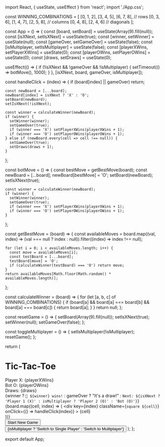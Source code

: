 import React, { useState, useEffect } from 'react';
import './App.css';

const WINNING_COMBINATIONS = [
  [0, 1, 2], [3, 4, 5], [6, 7, 8], // rows
  [0, 3, 6], [1, 4, 7], [2, 5, 8], // columns
  [0, 4, 8], [2, 4, 6]             // diagonals
];

const App = () => {
  const [board, setBoard] = useState(Array(9).fill(null));
  const [isXNext, setIsXNext] = useState(true);
  const [winner, setWinner] = useState(null);
  const [gameOver, setGameOver] = useState(false);
  const [isMultiplayer, setIsMultiplayer] = useState(false);
  const [playerXWins, setPlayerXWins] = useState(0);
  const [playerOWins, setPlayerOWins] = useState(0);
  const [draws, setDraws] = useState(0);

  useEffect(() => {
    if (!isXNext && !gameOver && !isMultiplayer) {
      setTimeout(() => botMove(), 1000);
    }
  }, [isXNext, board, gameOver, isMultiplayer]);

  const handleClick = (index) => {
    if (board[index] || gameOver) return;

    const newBoard = [...board];
    newBoard[index] = isXNext ? 'X' : 'O';
    setBoard(newBoard);
    setIsXNext(!isXNext);

    const winner = calculateWinner(newBoard);
    if (winner) {
      setWinner(winner);
      setGameOver(true);
      if (winner === 'X') setPlayerXWins(playerXWins + 1);
      if (winner === 'O') setPlayerOWins(playerOWins + 1);
    } else if (newBoard.every(cell => cell !== null)) {
      setGameOver(true);
      setDraws(draws + 1);
    }
  };

  const botMove = () => {
    const bestMove = getBestMove(board);
    const newBoard = [...board];
    newBoard[bestMove] = 'O';
    setBoard(newBoard);
    setIsXNext(true);

    const winner = calculateWinner(newBoard);
    if (winner) {
      setWinner(winner);
      setGameOver(true);
      if (winner === 'X') setPlayerXWins(playerXWins + 1);
      if (winner === 'O') setPlayerOWins(playerOWins + 1);
    }
  };

  const getBestMove = (board) => {
    const availableMoves = board.map((val, index) => (val === null ? index : null)).filter((index) => index !== null);
    
    for (let i = 0; i < availableMoves.length; i++) {
      const move = availableMoves[i];
      const testBoard = [...board];
      testBoard[move] = 'O';
      if (calculateWinner(testBoard) === 'O') return move;
    }
    return availableMoves[Math.floor(Math.random() * availableMoves.length)];
  };

  const calculateWinner = (board) => {
    for (let [a, b, c] of WINNING_COMBINATIONS) {
      if (board[a] && board[a] === board[b] && board[a] === board[c]) {
        return board[a];
      }
    }
    return null;
  };

  const resetGame = () => {
    setBoard(Array(9).fill(null));
    setIsXNext(true);
    setWinner(null);
    setGameOver(false);
  };

  const toggleMultiplayer = () => {
    setIsMultiplayer(!isMultiplayer);
    resetGame();
  };

  return (
    <div className="game-container">
      <h1>Tic-Tac-Toe</h1>
      <div className="scoreboard">
        <div className="score">
          <span>Player X: {playerXWins}</span>
        </div>
        <div className="score">
          <span>Bot O: {playerOWins}</span>
        </div>
        <div className="score">
          <span>Draws: {draws}</span>
        </div>
      </div>
      <div className="status">
        {winner
          ? `🎉 ${winner} wins!`
          : gameOver
          ? "It's a draw!"
          : `Next: ${isXNext ? 'Player 1 (X)' : isMultiplayer ? 'Player 2 (O)' : 'Bot (O)'}`}
      </div>
      <div className="board">
        {board.map((cell, index) => (
          <div
            key={index}
            className={`square ${cell}`}
            onClick={() => handleClick(index)}
          >
            {cell}
          </div>
        ))}
      </div>
      <button className="reset-btn" onClick={resetGame}>Start New Game</button>
      <button className="multiplayer-btn" onClick={toggleMultiplayer}>
        {isMultiplayer ? 'Switch to Single Player' : 'Switch to Multiplayer'}
      </button>
    </div>
  );
};

export default App;
